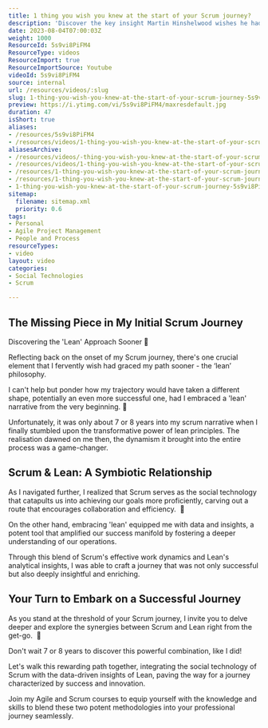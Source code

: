 ```yaml
---
title: 1 thing you wish you knew at the start of your Scrum journey?
description: 'Discover the key insight Martin Hinshelwood wishes he had at the start of his Scrum journey. Elevate your Agile experience with Naked Agility! #Scrum #Agile'
date: 2023-08-04T07:00:03Z
weight: 1000
ResourceId: 5s9vi8PiFM4
ResourceType: videos
ResourceImport: true
ResourceImportSource: Youtube
videoId: 5s9vi8PiFM4
source: internal
url: /resources/videos/:slug
slug: 1-thing-you-wish-you-knew-at-the-start-of-your-scrum-journey-5s9vi8PiFM4
preview: https://i.ytimg.com/vi/5s9vi8PiFM4/maxresdefault.jpg
duration: 47
isShort: true
aliases:
- /resources/5s9vi8PiFM4
- /resources/videos/1-thing-you-wish-you-knew-at-the-start-of-your-scrum-journey-5s9vi8PiFM4
aliasesArchive:
- /resources/videos/-thing-you-wish-you-knew-at-the-start-of-your-scrum-journey
- /resources/videos/1-thing-you-wish-you-knew-at-the-start-of-your-scrum-journey
- /resources/1-thing-you-wish-you-knew-at-the-start-of-your-scrum-journey-2
- /resources/1-thing-you-wish-you-knew-at-the-start-of-your-scrum-journey
- 1-thing-you-wish-you-knew-at-the-start-of-your-scrum-journey-5s9vi8PiFM4
sitemap:
  filename: sitemap.xml
  priority: 0.6
tags:
- Personal
- Agile Project Management
- People and Process
resourceTypes:
- video
layout: video
categories:
- Social Technologies
- Scrum

---
```

## The Missing Piece in My Initial Scrum Journey

Discovering the 'Lean' Approach Sooner 🌟

Reflecting back on the onset of my Scrum journey, there's one crucial element that I fervently wish had graced my path sooner - the ‘lean’ philosophy.

I can't help but ponder how my trajectory would have taken a different shape, potentially an even more successful one, had I embraced a 'lean' narrative from the very beginning. 🚀

Unfortunately, it was only about 7 or 8 years into my scrum narrative when I finally stumbled upon the transformative power of lean principles. The realisation dawned on me then, the dynamism it brought into the entire process was a game-changer.

## Scrum & Lean: A Symbiotic Relationship

As I navigated further, I realized that Scrum serves as the social technology that catapults us into achieving our goals more proficiently, carving out a route that encourages collaboration and efficiency.  🤝

On the other hand, embracing 'lean' equipped me with data and insights, a potent tool that amplified our success manifold by fostering a deeper understanding of our operations.

Through this blend of Scrum's effective work dynamics and Lean's analytical insights, I was able to craft a journey that was not only successful but also deeply insightful and enriching.

## Your Turn to Embark on a Successful Journey

As you stand at the threshold of your Scrum journey, I invite you to delve deeper and explore the synergies between Scrum and Lean right from the get-go.  💫

Don't wait 7 or 8 years to discover this powerful combination, like I did!

Let's walk this rewarding path together, integrating the social technology of Scrum with the data-driven insights of Lean, paving the way for a journey characterized by success and innovation.

Join my Agile and Scrum courses to equip yourself with the knowledge and skills to blend these two potent methodologies into your professional journey seamlessly.
